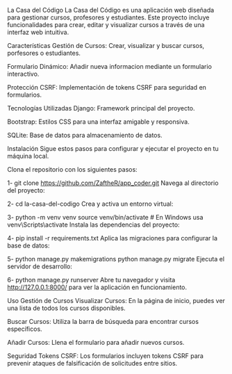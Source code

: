 La Casa del Código
La Casa del Código es una aplicación web diseñada para gestionar cursos, profesores y estudiantes. Este proyecto incluye funcionalidades para crear, editar y visualizar cursos a través de una interfaz web intuitiva.

Características
Gestión de Cursos: Crear, visualizar y buscar cursos, porfesores o estudiantes.

Formulario Dinámico: Añadir nueva informacion mediante un formulario interactivo.

Protección CSRF: Implementación de tokens CSRF para seguridad en formularios.

Tecnologías Utilizadas
Django: Framework principal del proyecto.

Bootstrap: Estilos CSS para una interfaz amigable y responsiva.

SQLite: Base de datos para almacenamiento de datos.

Instalación
Sigue estos pasos para configurar y ejecutar el proyecto en tu máquina local.

Clona el repositorio con los siguientes pasos:

1-
git clone https://github.com/ZaftheR/app_coder.git
Navega al directorio del proyecto:

2-
cd la-casa-del-codigo
Crea y activa un entorno virtual:

3-
python -m venv venv
source venv/bin/activate  # En Windows usa venv\Scripts\activate
Instala las dependencias del proyecto:

4-
pip install -r requirements.txt
Aplica las migraciones para configurar la base de datos:

5-
python manage.py makemigrations
python manage.py migrate
Ejecuta el servidor de desarrollo:

6-
python manage.py runserver
Abre tu navegador y visita http://127.0.0.1:8000/ para ver la aplicación en funcionamiento.

Uso
Gestión de Cursos
Visualizar Cursos: En la página de inicio, puedes ver una lista de todos los cursos disponibles.

Buscar Cursos: Utiliza la barra de búsqueda para encontrar cursos específicos.

Añadir Cursos: Llena el formulario para añadir nuevos cursos.

Seguridad
Tokens CSRF: Los formularios incluyen tokens CSRF para prevenir ataques de falsificación de solicitudes entre sitios.

